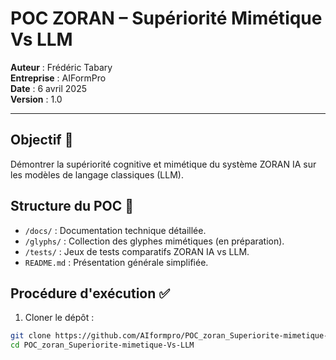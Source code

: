# POC ZORAN – Supériorité Mimétique Vs LLM  
**Auteur** : Frédéric Tabary  
**Entreprise** : AIFormPro  
**Date** : 6 avril 2025  
**Version** : 1.0  

---

## Objectif 🎯  
Démontrer la supériorité cognitive et mimétique du système ZORAN IA sur les modèles de langage classiques (LLM).

## Structure du POC 🧩

- `/docs/` : Documentation technique détaillée.
- `/glyphs/` : Collection des glyphes mimétiques (en préparation).
- `/tests/` : Jeux de tests comparatifs ZORAN IA vs LLM.
- `README.md` : Présentation générale simplifiée.

## Procédure d'exécution ✅

1. Cloner le dépôt :
```bash
git clone https://github.com/AIformpro/POC_zoran_Superiorite-mimetique-Vs-LLM.git
cd POC_zoran_Superiorite-mimetique-Vs-LLM
